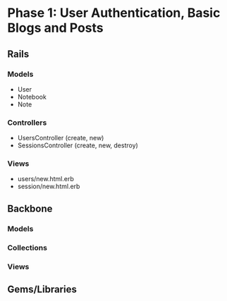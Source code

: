 # Phase 1: User Authentication, Basic Blogs and Posts

## Rails
### Models
* User
* Notebook
* Note

### Controllers
* UsersController (create, new)
* SessionsController (create, new, destroy)


### Views
* users/new.html.erb
* session/new.html.erb


## Backbone
### Models

### Collections

### Views

## Gems/Libraries
